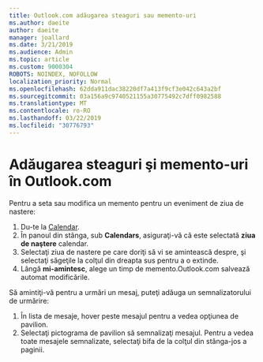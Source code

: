 ```yaml
---
title: Outlook.com adăugarea steaguri sau memento-uri
ms.author: daeite
author: daeite
manager: joallard
ms.date: 3/21/2019
ms.audience: Admin
ms.topic: article
ms.custom: 9000304
ROBOTS: NOINDEX, NOFOLLOW
localization_priority: Normal
ms.openlocfilehash: 62dda911dac38220df7a413f9cf3e042c643a2bf
ms.sourcegitcommit: 03a156a9c9740521155a30775492c7dff0982588
ms.translationtype: MT
ms.contentlocale: ro-RO
ms.lasthandoff: 03/22/2019
ms.locfileid: "30776793"
---
```

# <a name="adding-flags-and-reminders-in-outlookcom"></a>Adăugarea steaguri şi memento-uri în Outlook.com

Pentru a seta sau modifica un memento pentru un eveniment de ziua de nastere:

1. Du-te la [Calendar](https://outlook.live.com/calendar/).
1. În panoul din stânga, sub **Calendars**, asiguraţi-vă că este selectată **ziua de naştere** calendar.
1. Selectaţi ziua de nastere pe care doriţi să vi se amintească despre, şi selectaţi săgeţile la colţul din dreapta sus pentru a o extinde.
1. Lângă **mi-amintesc**, alege un timp de memento.Outlook.com salvează automat modificările.

Să amintiţi-vă pentru a urmări un mesaj, puteţi adăuga un semnalizatorului de urmărire:

1. În lista de mesaje, hover peste mesajul pentru a vedea opţiunea de pavilion.
1. Selectaţi pictograma de pavilion să semnalizaţi mesajul. Pentru a vedea toate mesajele semnalizate, selectaţi bifa de la colţul din stânga-jos a paginii.